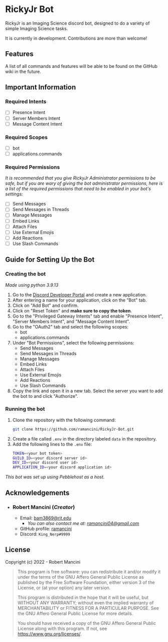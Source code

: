 # RickyJr Bot
RickyJr is an Imaging Science discord bot, designed to do a variety of simple Imaging Science tasks. 

It is currently in development. Contributions are more than welcome!

## Features

A list of all commands and features will be able to be found on the GitHub wiki in the future.

## Important Information

### Required Intents

- [ ] Presence Intent
- [ ] Server Members Intent
- [ ] Message Content Intent

### Required Scopes

- [ ] bot
- [ ] applications.commands

### Required Permissions

*It is recommended that you give RickyJr Administrator permissions to be safe, but if you are wary of giving the bot administrator permissions, here is a list of the required permissions that need to be enabled in your bot's settings:*

- [ ] Send Messages
- [ ] Send Messages in Threads
- [ ] Manage Messages
- [ ] Embed Links
- [ ] Attach Files
- [ ] Use External Emojis
- [ ] Add Reactions
- [ ] Use Slash Commands

## Guide for Setting Up the Bot
### Creating the bot
*Made using python 3.9.13*

1. Go to the [Discord Developer Portal](https://discord.com/developers/applications) and create a new application.
2. After entering a name for your application, click on the "Bot" tab.
3. Click on "Add Bot" and confirm.
4. Click on "Reset Token" and **make sure to copy the token**.
5. Go to the "Privileged Gateway Intents" tab and enable "Presence Intent", "Server Members Intent", and "Message Content Intent".
6. Go to the "OAuth2" tab and select the following scopes:
    * bot
    * applications.commands
7. Under "Bot Permissions", select the following permissions:
    * Send Messages
    * Send Messages in Threads
    * Manage Messages
    * Embed Links
    * Attach Files
    * Use External Emojis
    * Add Reactions
    * Use Slash Commands
8. Copy the link and open it in a new tab. Select the server you want to add the bot to and click "Authorize".

### Running the bot

1. Clone the repository with the following command:
    ```bash
    git clone https://github.com/ramancini/RickyJr-Bot.git
    ```
2. Create a file called `.env` in the directory labeled `data` in the repository.
3. Add the following lines to the `.env` file:
    ```bash
    TOKEN=<your bot token>
    GUILD_ID=<your discord server id>
    DEV_ID=<your discord user id>
    APPLICATION_ID=<your discord application id>
    ```

*This bot was set up using Pebblehost as a host.*

## Acknowledgements

- ### Robert Mancini (*Creator*)
    - Email: [bam3869@rit.edu](mailto:bam3869@rit.edu)
        - *You can also contact me at: [ramancini04@gmail.com](mailto:ramancini04@gmail.com)*
    - GitHub profile: [ramancini](https://github.com/ramancini)
    - Discord: `King_Nerp#9999`

## License

Copyright (c) 2022 - Robert Mancini

> This program is free software: you can redistribute it and/or modify it under the terms of the GNU Affero General Public License as published by the Free Software Foundation, either version 3 of the License, or (at your option) any later version.  
> 
> This program is distributed in the hope that it will be useful, but WITHOUT ANY WARRANTY; without even the implied warranty of MERCHANTABILITY or FITNESS FOR A PARTICULAR PURPOSE.  See the GNU Affero General Public License for more details.
> 
> You should have received a copy of the GNU Affero General Public License along with this program.  If not, see <https://www.gnu.org/licenses/>.